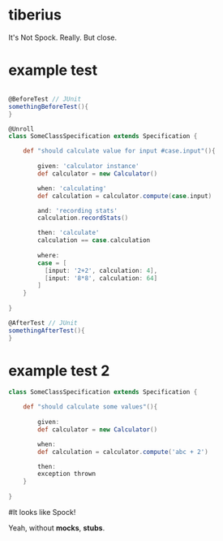 # tiberius
It's Not Spock. Really. But close.

# example test

```groovy

@BeforeTest // JUnit
somethingBeforeTest(){
}

@Unroll
class SomeClassSpecification extends Specification {

    def "should calculate value for input #case.input"(){
        
        given: 'calculator instance'
        def calculator = new Calculator()

        when: 'calculating'
        def calculation = calculator.compute(case.input)

        and: 'recording stats'
        calculation.recordStats()

        then: 'calculate'
        calculation == case.calculation
        
        where:
        case = [
          [input: '2+2', calculation: 4],
          [input: '8*8', calculation: 64]
        ]
    }
    
}

@AfterTest // JUnit
somethingAfterTest(){
}

```

# example test 2

```groovy
class SomeClassSpecification extends Specification {

    def "should calculate some values"(){
        
        given:
        def calculator = new Calculator()

        when:
        def calculation = calculator.compute('abc + 2')

        then:
        exception thrown
    }
    
}
```


#It looks like Spock!

Yeah, without **mocks**, **stubs**.
